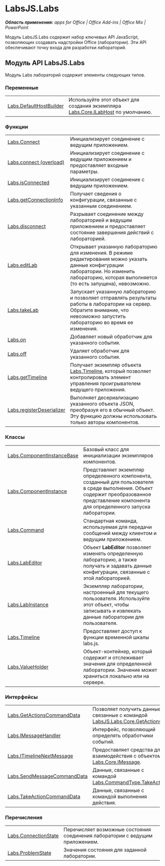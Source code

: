 
# LabsJS.Labs

 _**Область применения:** apps for Office | Office Add-ins | Office Mix | PowerPoint_

Модуль LabsJS.Labs содержит набор ключевых API JavaScript, позволяющих создавать надстройки Office (лаборатории). Эти API обеспечивают точку входа для разработки лабораторий.

## Модуль API LabsJS.Labs

Модуль Labs лабораторий содержит элементы следующих типов.


### Переменные


|||
|:-----|:-----|
|[Labs.DefaultHostBuilder](../../reference/office-mix/labs.defaulthostbuilder.md)|Используйте этот объект для создания экземпляра [Labs.Core.ILabHost](../../reference/office-mix/labs.core.ilabhost.md) по умолчанию.|

### Функции


|||
|:-----|:-----|
|[Labs.Connect](../../reference/office-mix/labs.connect.md)|Инициализирует соединение с ведущим приложением.|
|[Labs.connect (overload)](../../reference/office-mix/labs.connect-overload.md)|Инициализирует соединение с ведущим приложением и предоставляет входные параметры.|
|[Labs.isConnected](../../reference/office-mix/labs.isconnected.md)|Инициализирует соединение с ведущим приложением.|
|[Labs.getConnectionInfo](../../reference/office-mix/labs.getconnectioninfo.md)|Получает сведения о конфигурации, связанные с указанным соединением.|
|[Labs.disconnect](../../reference/office-mix/labs.disconnect.md)|Разрывает соединение между лабораторией и ведущим приложением и предоставляет состояние завершения действий с лабораторией.|
|[Labs.editLab](../../reference/office-mix/labs.editlab.md)|Открывает указанную лабораторию для изменения. В режиме редактирования можно указать данные конфигурации лаборатории. Но изменить лабораторию, которая выполняется (то есть запущена), невозможно.|
|[Labs.takeLab](../../reference/office-mix/labs.takelab.md)|Запускает указанную лабораторию и позволяет отправлять результаты работы в лаборатории на сервер. Обратите внимание, что невозможно запустить лабораторию во время ее изменения.|
|[Labs.on](../../reference/office-mix/labs.on.md)|Добавляет новый обработчик для указанного события.|
|[Labs.off](../../reference/office-mix/labs.off.md)|Удаляет обработчик для указанного события.|
|[Labs.getTimeline](../../reference/office-mix/labs.gettimeline.md)|Получает экземпляр объекта [Labs.Timeline](../../reference/office-mix/labs.timeline.md), который позволяет контролировать элемент управления проигрывателем ведущего приложения.|
|[Labs.registerDeserializer](../../reference/office-mix/labs.registerdeserializer.md)|Выполняет десериализацию указанного объекта JSON, преобразуя его в обычный объект. Эту функцию должны использовать только авторы компонентов.|

### Классы


|||
|:-----|:-----|
|[Labs.ComponentInstanceBase](../../reference/office-mix/labs.componentinstancebase.md)|Базовый класс для инициализации экземпляров компонентов.|
|[Labs.ComponentInstance](../../reference/office-mix/labs.componentinstance.md)|Представляет экземпляр определенного компонента, созданный для пользователя в среде выполнения. Объект содержит преобразованное представление компонента для определенного запуска лаборатории.|
|[Labs.Command](../../reference/office-mix/labs.command.md)|Стандартная команда, используемая для передачи сообщений между клиентом и ведущим приложением.|
|[Labs.LabEditor](../../reference/office-mix/labs.labeditor.md)|Объект **LabEditor** позволяет изменять определенную лабораторию, а также получать и задавать данные конфигурации, связанные с этой лабораторией.|
|[Labs.LabInstance](../../reference/office-mix/labs.labinstance.md)|Экземпляр лаборатории, настроенный для текущего пользователя. Используйте этот объект, чтобы записывать и извлекать данные лаборатории для пользователя.|
|[Labs.Timeline](../../reference/office-mix/labs.timeline.md)|Предоставляет доступ к функции временной шкалы labs.js.|
|[Labs.ValueHolder](../../reference/office-mix/labs.valueholder.md)|Объект-контейнер, который содержит и отслеживает значения для определенной лаборатории. Значение может храниться локально или на сервере.|

### Интерфейсы


|||
|:-----|:-----|
|[Labs.GetActionsCommandData](../../reference/office-mix/labs.getactionscommanddata.md)|Позволяет получить данные, связанные с командой [LabsJS.Labs.Core.GetActions](../../reference/office-mix/labsjs.labs.core.getactions.md).|
|[Labs.IMessageHandler](../../reference/office-mix/labs.imessagehandler.md)|Интерфейс, позволяющий определять обработчики событий.|
|[Labs.ITimelineNextMessage](../../reference/office-mix/labs.itimelinenextmessage.md)|Предоставляет средства для взаимодействия с объектом [Labs.Core.IMessage](https://msdn.microsoft.com/library/office/mt599680.aspx).|
|[Labs.SendMessageCommandData](../../reference/office-mix/labs.sendmessagecommanddata.md)|Данные, связанные с командой [Labs.CommandType.TakeAction](https://msdn.microsoft.com/library/office/mt599680.aspx).|
|[Labs.TakeActionCommandData](../../reference/office-mix/labs.takeactioncommanddata.md)|Данные, связанные с командой выполнения действия.|

### Перечисления


|||
|:-----|:-----|
|[Labs.ConnectionState](../../reference/office-mix/labs.connectionstate.md)|Перечисляет возможные состояния соединения лаборатории с ведущим приложением.|
|[Labs.ProblemState](../../reference/office-mix/labs.problemstate.md)|Значения состояния для заданной лаборатории.|
